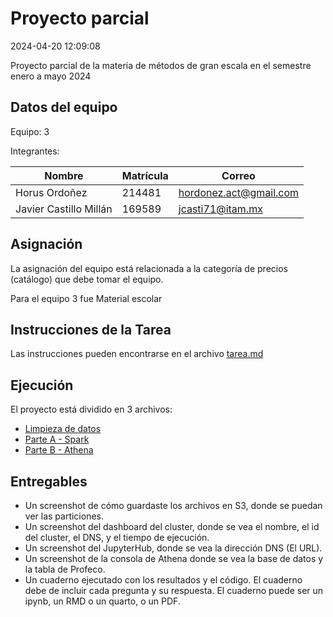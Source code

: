 
# Proyecto parcial

2024-04-20 12:09:08

Proyecto parcial de la materia de métodos de gran escala en el semestre enero a mayo 2024

## Datos del equipo

Equipo: 3

Integrantes:

|Nombre|Matrícula|Correo
|-|-|-
|Horus Ordoñez|214481|[hordonez.act@gmail.com](mailto:hordonez.act@gmail.com)
|Javier Castillo Millán|169589|[jcasti71@itam.mx](mailto:jcasti71@itam.mx)

## Asignación

La asignación del equipo está relacionada a la categoría de precios (catálogo) que debe tomar el equipo.

Para el equipo 3 fue Material escolar

## Instrucciones de la Tarea

Las instrucciones pueden encontrarse en el archivo [tarea.md](tarea.md)

## Ejecución

El proyecto está dividido en 3 archivos:

- [Limpieza de datos](ETL.ipynb)
- [Parte A - Spark](a.ipynb)
- [Parte B - Athena](b.ipynb)

## Entregables

- Un screenshot de cómo guardaste los archivos en S3, donde se puedan ver
las particiones.
- Un screenshot del dashboard del cluster, donde se vea el nombre, el id del cluster, el DNS, y el tiempo de ejecución.
- Un screenshot del JupyterHub, donde se vea la dirección DNS (El URL).
- Un screenshot de la consola de Athena donde se vea la base de datos y la
tabla de Profeco.
- Un cuaderno ejecutado con los resultados y el código. El cuaderno debe de
incluir cada pregunta y su respuesta. El cuaderno puede ser un ipynb, un RMD o un quarto, o un PDF.

